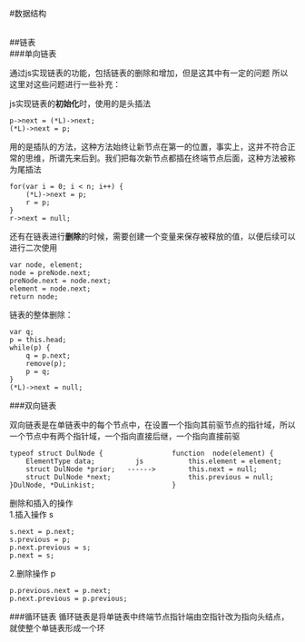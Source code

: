 #数据结构

<br/>
##链表
<br/>
###单向链表

通过js实现链表的功能，包括链表的删除和增加，但是这其中有一定的问题
所以这里对这些问题进行一些补充：

js实现链表的<strong>初始化</strong>时，使用的是头插法<br/>

	p->next = (*L)->next;
	(*L)->next = p;

用的是插队的方法，这种方法始终让新节点在第一的位置，事实上，这并不符合正常的思维，所谓先来后到。我们把每次新节点都插在终端节点后面，这种方法被称为尾插法<br/>

	for(var i = 0; i < n; i++) {
		(*L)->next = p;
		r = p;
	}
	r->next = null;



还有在链表进行<strong>删除</strong>的时候，需要创建一个变量来保存被释放的值，以便后续可以进行二次使用<br/>

	var node, element;
	node = preNode.next;
	preNode.next = node.next;
	element = node.next;
	return node;


链表的整体删除：
	
	var q;
	p = this.head;
	while(p) {
		q = p.next;
		remove(p);
		p = q;
	}
	(*L)->next = null;
	
###双向链表

双向链表是在单链表中的每个节点中，在设置一个指向其前驱节点的指针域，所以一个节点中有两个指针域，一个指向直接后继，一个指向直接前驱

	typeof struct DulNode {					function  node(element) {
		ElementType data;		   js			this.element = element;
		struct DulNode *prior;   ------>  		this.next = null;
		struct DulNode *next;					this.previous = null;
	}DulNode, *DuLinkist;					}


删除和插入的操作<br/>
1.插入操作  s <br/>
	
	s.next = p.next;
	s.previous = p;
	p.next.previous = s;
	p.next = s;

2.删除操作 p<br/>

	p.previous.next = p.next;
	p.next.previous = p.previous;


###循环链表
循环链表是将单链表中终端节点指针端由空指针改为指向头结点，就使整个单链表形成一个环

